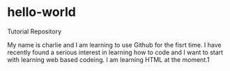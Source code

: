 # hello-world
Tutorial Repository

My name is charlie and I am learning to use Github for the fisrt time. I have recently found a serious interest in learning how to code and I want to start with learning web based codeing. I am learning HTML at the moment.1

